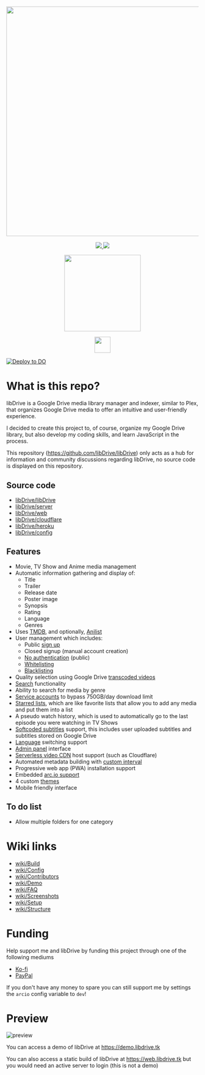 <a href="#">
  <h3 align="center">
    <img src="https://i.ibb.co/HVB5Dw1/lib-Drive-Header.png" width="600px" />
  </h3>
</a>
<p align="center">
  <a href="https://github.com/libDrive/libDrive/releases">
    <img src="https://img.shields.io/github/downloads/libDrive/libDrive/total?color=%234197fe&style=for-the-badge" />
  </a>
  <a href="https://github.com/libDrive/libDrive/releases/latest">
    <img src="https://img.shields.io/github/v/release/libDrive/libDrive?color=%234197fe&style=for-the-badge" />
  </a>
</p>
<p align="center">
  <a href="https://heroku.com/deploy?template=https://github.com/libDrive/heroku">
    <img src="https://img.shields.io/badge/Deploy%20To%20Heroku-blueviolet?style=for-the-badge&logo=heroku" width="200" />
  </a>
</p>
<p align="center">
  <a href="https://t.me/libdrive_support">
    <img src="https://upload.wikimedia.org/wikipedia/commons/thumb/8/82/Telegram_logo.svg/42px-Telegram_logo.svg.png" width="42" />
  </a>
</p>
<a href="https://cloud.digitalocean.com/apps/new?repo=https://github.com/b2ruster/libDrive/tree/main">
 <img src="https://www.deploytodo.com/do-btn-blue.svg" alt="Deploy to DO">
</a>

# What is this repo?

libDrive is a Google Drive media library manager and indexer, similar to Plex, that organizes Google Drive media to offer an intuitive and user-friendly experience.

I decided to create this project to, of course, organize my Google Drive library, but also develop my coding skills, and learn JavaScript in the process.

This repository (<https://github.com/libDrive/libDrive>) only acts as a hub for information and community discussions regarding libDrive, no source code is displayed on this repository.

## Source code

- [libDrive/libDrive](https://github.com/libDrive/libDrive)
- [libDrive/server](https://github.com/libDrive/server)
- [libDrive/web](https://github.com/libDrive/web)
- [libDrive/cloudflare](https://github.com/libDrive/cloudflare)
- [libDrive/heroku](https://github.com/libDrive/heroku)
- [libDrive/config](https://github.com/libDrive/config)

## Features

- Movie, TV Show and Anime media management
- Automatic information gathering and display of:
  - Title
  - Trailer
  - Release date
  - Poster image
  - Synopsis
  - Rating
  - Language
  - Genres
- Uses [TMDB](https://www.themoviedb.org), and optionally, [Anilist](https://anilist.co)
- User management which includes:
  - Public [sign up](https://github.com/libDrive/libDrive/wiki/Config#signup)
  - Closed signup (manual account creation)
  - [No authentication](https://github.com/libDrive/libDrive/wiki/Config#auth) (public)
  - [Whitelisting](https://github.com/libDrive/libDrive/wiki/Config#category_list)
  - [Blacklisting](https://github.com/libDrive/libDrive/wiki/Config#account_list)
- Quality selection using Google Drive [transcoded videos](https://github.com/libDrive/libDrive/wiki/Config#transcoded)
- [Search](https://github.com/libDrive/libDrive/wiki/Screenshots#search-page) functionality
- Ability to search for media by genre
- [Service accounts](https://github.com/libDrive/libDrive/wiki/Config#service_accounts-optional) to bypass 750GB/day download limit
- [Starred lists](https://github.com/libDrive/libDrive/wiki/Screenshots#starred-lists-page), which are like favorite lists that allow you to add any media and put them into a list
- A pseudo watch history, which is used to automatically go to the last episode you were watching in TV Shows
- [Softcoded subtitles](https://github.com/libDrive/libDrive/wiki/Config#subtitles) support, this includes user uploaded subtitles and subtitles stored on Google Drive
- [Language](https://github.com/libDrive/libDrive/wiki/Config#category_list) switching support
- [Admin panel](https://github.com/libDrive/libDrive/wiki/Screenshots#settings-page) interface
- [Serverless video CDN](https://github.com/libDrive/libDrive/wiki/Setup#prerequisites) host support (such as Cloudflare)
- Automated metadata building with [custom interval](https://github.com/libDrive/libDrive/wiki/Config#build_interval)
- Progressive web app (PWA) installation support
- Embedded [arc.io support](https://github.com/libDrive/libDrive/wiki/Config#arcio-optional)
- 4 custom [themes](https://github.com/libDrive/libDrive/wiki/Screenshots#themes)
- Mobile friendly interface

## To do list

- Allow multiple folders for one category

# Wiki links

- [wiki/Build](https://github.com/libDrive/libDrive/wiki/Build)
- [wiki/Config](https://github.com/libDrive/libDrive/wiki/Config)
- [wiki/Contributors](https://github.com/libDrive/libDrive/wiki/Contributors)
- [wiki/Demo](https://github.com/libDrive/libDrive/wiki/Demo)
- [wiki/FAQ](https://github.com/libDrive/libDrive/wiki/FAQ)
- [wiki/Screenshots](https://github.com/libDrive/libDrive/wiki/Screenshots)
- [wiki/Setup](https://github.com/libDrive/libDrive/wiki/Setup)
- [wiki/Structure](https://github.com/libDrive/libDrive/wiki/Structure)

# Funding

Help support me and libDrive by funding this project through one of the following mediums

- [Ko-fi](https://ko-fi.com/eliasbenb)
- [PayPal](http://paypal.me/eliasbenb)

If you don't have any money to spare you can still support me by settings the `arcio` config variable to `dev`!

# Preview

![preview](https://user-images.githubusercontent.com/54410649/127863841-833b0b00-ff7d-4585-9e5e-09c356a0f59f.png)

You can access a demo of libDrive at <https://demo.libdrive.tk>

You can also access a static build of libDrive at <https://web.libdrive.tk> but you would need an active server to login (this is not a demo)
